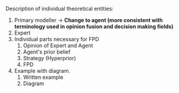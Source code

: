 Description of individual theoretical entities: 

1. Primary modeller ->  **Change to agent (more consistent with terminology used in opinion fusion and decision making fields)**
2. Expert 
3. Individual parts necessary for FPD
	1. Opinion of Expert and Agent 
	2. Agent's prior belief
	3. Strategy (Hyperprior)
	4. FPD
4.  Example with diagram. 
	1. Written example
	2. Diagram